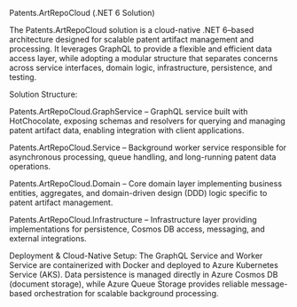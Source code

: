 Patents.ArtRepoCloud (.NET 6 Solution)

The Patents.ArtRepoCloud solution is a cloud-native .NET 6–based architecture designed for scalable patent artifact management and processing. It leverages GraphQL to provide a flexible and efficient data access layer, while adopting a modular structure that separates concerns across service interfaces, domain logic, infrastructure, persistence, and testing.

Solution Structure:

Patents.ArtRepoCloud.GraphService – GraphQL service built with HotChocolate, exposing schemas and resolvers for querying and managing patent artifact data, enabling integration with client applications.

Patents.ArtRepoCloud.Service – Background worker service responsible for asynchronous processing, queue handling, and long-running patent data operations.

Patents.ArtRepoCloud.Domain – Core domain layer implementing business entities, aggregates, and domain-driven design (DDD) logic specific to patent artifact management.

Patents.ArtRepoCloud.Infrastructure – Infrastructure layer providing implementations for persistence, Cosmos DB access, messaging, and external integrations.

Deployment & Cloud-Native Setup:
The GraphQL Service and Worker Service are containerized with Docker and deployed to Azure Kubernetes Service (AKS). Data persistence is managed directly in Azure Cosmos DB (document storage), while Azure Queue Storage provides reliable message-based orchestration for scalable background processing.
